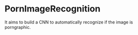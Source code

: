 # PornImageRecognition
It aims to build a CNN to automatically recognize if the image is porngraphic.
